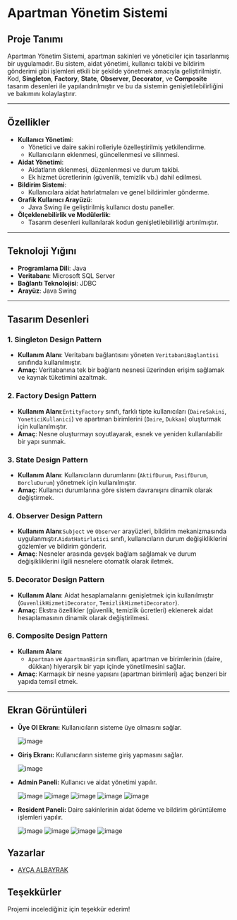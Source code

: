 # **Apartman Yönetim Sistemi**

## **Proje Tanımı**
Apartman Yönetim Sistemi, apartman sakinleri ve yöneticiler için tasarlanmış bir uygulamadır. Bu sistem, aidat yönetimi, kullanıcı takibi ve bildirim gönderimi gibi işlemleri etkili bir şekilde yönetmek amacıyla geliştirilmiştir. Kod, **Singleton**, **Factory**, **State**, **Observer**, **Decorator**, ve **Composite** tasarım desenleri ile yapılandırılmıştır ve bu da sistemin genişletilebilirliğini ve bakımını kolaylaştırır.

---

## **Özellikler**
- **Kullanıcı Yönetimi**:
  - Yönetici ve daire sakini rolleriyle özelleştirilmiş yetkilendirme.
  - Kullanıcıların eklenmesi, güncellenmesi ve silinmesi.
- **Aidat Yönetimi**:
  - Aidatların eklenmesi, düzenlenmesi ve durum takibi.
  - Ek hizmet ücretlerinin (güvenlik, temizlik vb.) dahil edilmesi.
- **Bildirim Sistemi**:
  - Kullanıcılara aidat hatırlatmaları ve genel bildirimler gönderme.
- **Grafik Kullanıcı Arayüzü**:
  - Java Swing ile geliştirilmiş kullanıcı dostu paneller.
- **Ölçeklenebilirlik ve Modülerlik**:
  - Tasarım desenleri kullanılarak kodun genişletilebilirliği artırılmıştır.

---

## **Teknoloji Yığını**
- **Programlama Dili**: Java  
- **Veritabanı**: Microsoft SQL Server  
- **Bağlantı Teknolojisi**: JDBC  
- **Arayüz**: Java Swing  

---

## **Tasarım Desenleri**

### 1. **Singleton Design Pattern**
- **Kullanım Alanı**: Veritabanı bağlantısını yöneten `VeritabaniBaglantisi` sınıfında kullanılmıştır.
- **Amaç**: Veritabanına tek bir bağlantı nesnesi üzerinden erişim sağlamak ve kaynak tüketimini azaltmak.

### 2. **Factory Design Pattern**
- **Kullanım Alanı**:`EntityFactory` sınıfı, farklı tipte kullanıcıları (`DaireSakini`, `YoneticiKullanici`) ve apartman birimlerini (`Daire`, `Dukkan`) oluşturmak için kullanılmıştır.
- **Amaç**: Nesne oluşturmayı soyutlayarak, esnek ve yeniden kullanılabilir bir yapı sunmak.

### 3. **State Design Pattern**
- **Kullanım Alanı**: Kullanıcıların durumlarını (`AktifDurum`, `PasifDurum`, `BorcluDurum`) yönetmek için kullanılmıştır.
- **Amaç**: Kullanıcı durumlarına göre sistem davranışını dinamik olarak değiştirmek.

### 4. **Observer Design Pattern**
- **Kullanım Alanı**:`Subject` ve `Observer` arayüzleri, bildirim mekanizmasında uygulanmıştır.`AidatHatirlatici` sınıfı, kullanıcıların durum değişikliklerini gözlemler ve bildirim gönderir.
- **Amaç**: Nesneler arasında gevşek bağlam sağlamak ve durum değişikliklerini ilgili nesnelere otomatik olarak iletmek.

### 5. **Decorator Design Pattern**
- **Kullanım Alanı**: Aidat hesaplamalarını genişletmek için kullanılmıştır (`GuvenlikHizmetiDecorator`, `TemizlikHizmetiDecorator`).
- **Amaç**: Ekstra özellikler (güvenlik, temizlik ücretleri) eklenerek aidat hesaplamasının dinamik olarak değiştirilmesi.

### 6. **Composite Design Pattern**
- **Kullanım Alanı**:
  - `Apartman` ve `ApartmanBirim` sınıfları, apartman ve birimlerinin (daire, dükkan) hiyerarşik bir yapı içinde yönetilmesini sağlar.
- **Amaç**: Karmaşık bir nesne yapısını (apartman birimleri) ağaç benzeri bir yapıda temsil etmek.

---

   ## Ekran Görüntüleri

- **Üye Ol Ekranı:** Kullanıcıların sisteme üye olmasını sağlar.
  
  ![image](https://github.com/user-attachments/assets/51446147-a840-440c-ae70-47e92d69e85d)

- **Giriş Ekranı:**  Kullanıcıların sisteme giriş yapmasını sağlar.
  
  ![image](https://github.com/user-attachments/assets/f1cb1eb7-f1bb-45ad-8d71-6018cd5e78b8)

- **Admin Paneli:**  Kullanıcı ve aidat yönetimi yapılır.
  
  ![image](https://github.com/user-attachments/assets/def40355-eac4-418d-b68a-1ff4fac67e37)
  ![image](https://github.com/user-attachments/assets/cbeb62ee-0fbc-40a4-8a3a-581d6d7df510)
  ![image](https://github.com/user-attachments/assets/5f915a8b-0194-4be4-8ee6-d53c5001b178)
  ![image](https://github.com/user-attachments/assets/529ccf21-08f3-4ec5-8584-3af44e677377)
  ![image](https://github.com/user-attachments/assets/51352888-8dd7-4ae7-83e6-989c0ae304a8)
  
- **Resident Paneli:**  Daire sakinlerinin aidat ödeme ve bildirim görüntüleme işlemleri yapılır.
  
  ![image](https://github.com/user-attachments/assets/1063365f-4c8a-4b4d-a73d-124855ccba8e)
  ![image](https://github.com/user-attachments/assets/e3ec8a3e-8624-457e-8150-e2c99e401c22)
  ![image](https://github.com/user-attachments/assets/16efd731-1b7f-4822-a447-601694829568)
  ![image](https://github.com/user-attachments/assets/99f32e2e-7572-4e95-b67d-5a5a3ae6a804)


## Yazarlar

- [AYÇA ALBAYRAK](https://github.com/aycaalbayrak)


## Teşekkürler

Projemi incelediğiniz için teşekkür ederim!



  


